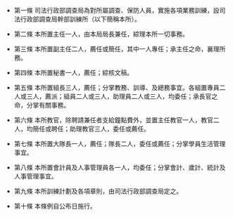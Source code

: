 * 第一條 司法行政部調查局為對所屬調查、保防人員，實施各項業務訓練，設司法行政部調查局幹部訓練所（以下簡稱本所）。

* 第二條 本所置主任一人，由本局局長兼任，綜理本所一切事務。

* 第三條 本所置副主任二人，薦任或簡任，其中一人專任；承主任之命，襄理所務。

* 第四條 本所置秘書一人，薦任；綜核文稿。

* 第五條 本所置組長三人，薦任；分掌教務、訓導、及總務事宜。各組置專員二人或三人，薦派；組員二人或三人，助理員二人或三人，均委任；承長官之命，分掌有關事務。

* 第六條 本所教官，除聘請兼任者支給鐘點費外，並置主任教官一人，教官二人，均簡任或聘任；助理教官三人，委任或薦任。

* 第七條 本所置大隊長一人，薦任；隊長二人，委任或薦任；分掌學員生活管理事宜。

* 第八條 本所置會計員及人事管理員各一人，均委任；分掌會計、歲計、統計及人事管理事宜。

* 第九條 本所訓練計劃及各項章則，由司法行政部調查局定之。

* 第十條 本條例自公布日施行。

